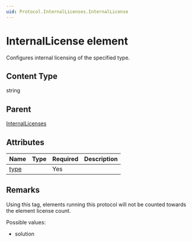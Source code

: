```yaml
---
uid: Protocol.InternalLicenses.InternalLicense
---
```


# InternalLicense element

Configures internal licensing of the specified type.

## Content Type

string

## Parent

[InternalLicenses](xref:Protocol.InternalLicenses)

## Attributes

|Name|Type|Required|Description|
|--- |--- |--- |--- |
|[type](xref:Protocol.InternalLicenses.InternalLicense-type)||Yes||

## Remarks

Using this tag, elements running this protocol will not be counted towards the element license count.

Possible values:

- solution
